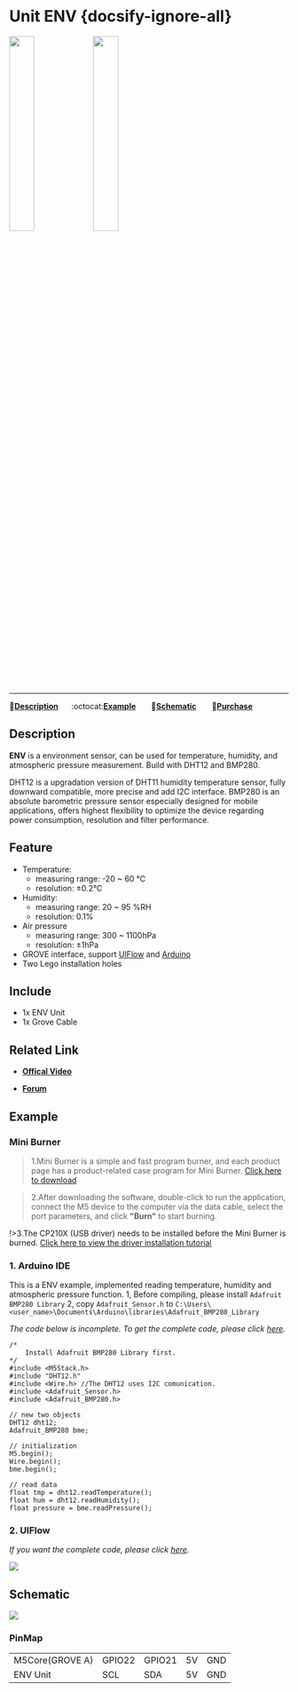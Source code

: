 # Unit ENV {docsify-ignore-all}

<img src="assets/img/product_pics/unit/M5GO_Unit_env.png" width="30%" height="30%"><img src="assets/img/product_pics/unit/unit_env_grove_a.png" width="30%" height="30%">

***

:memo:**[Description](#Description)**&nbsp;&nbsp;&nbsp;&nbsp;&nbsp;&nbsp;:octocat:**[Example](#Example)**&nbsp;&nbsp;&nbsp;&nbsp;&nbsp;&nbsp; :electric_plug:**[Schematic](#Schematic)** &nbsp;&nbsp;&nbsp;&nbsp;&nbsp;&nbsp;🛒**[Purchase](https://www.aliexpress.com/store/product/M5Stack-Official-Mini-ENV-Unit-with-DHT12-BMP280-Digital-DHT-12-Temperature-Humidity-Aire-Pressure-Sensor/3226069_32933115893.html?spm=2114.12010615.8148356.2.758c5bcbURtQtR)**


## Description

**ENV** is a environment sensor, can be used for temperature, humidity, and atmospheric pressure measurement. Build with DHT12 and BMP280.

DHT12 is a upgradation version of DHT11 humidity temperature sensor, fully downward compatible, more precise and add I2C interface.
BMP280 is an absolute barometric pressure sensor especially designed for mobile applications, offers highest flexibility to optimize the device regarding power consumption, resolution and filter performance.

## Feature

-  Temperature:
    -  measuring range: -20 ~ 60 ℃
    -  resolution: ±0.2℃
-  Humidity:
    -  measuring range: 20 ~ 95 %RH
    -  resolution: 0.1%
-  Air pressure
    -  measuring range: 300 ~ 1100hPa
    -  resolution: ±1hPa
-  GROVE interface, support [UIFlow](http://flow.m5stack.com) and [Arduino](http://www.arduino.cc)
-  Two Lego installation holes

## Include

- 1x ENV Unit
- 1x Grove Cable

## Related Link

- **[Offical Video](https://www.youtube.com/channel/UCozgFVglWYQXbvTmGyS739w)**

- **[Forum](http://forum.m5stack.com/)**

## Example

### Mini Burner

>1.Mini Burner is a simple and fast program burner, and each product page has a product-related case program for Mini Burner.
[Click here to download](https://m5stack.oss-cn-shenzhen.aliyuncs.com/MiniBurner/Unit/MiniBurner_ENV.exe)

>2.After downloading the software, double-click to run the application, connect the M5 device to the computer via the data cable, select the port parameters, and click **"Burn"** to start burning.

!>3.The CP210X (USB driver) needs to be installed before the Mini Burner is burned. [Click here to view the driver installation tutorial](en/related_documents/establish_serial_connection)

### 1. Arduino IDE

This is a ENV example, implemented reading temperature, humidity and atmospheric pressure function.
1, Before compiling, please install `Adafruit BMP280 Library`
2, copy `Adafruit_Sensor.h` to `C:\Users\<user_name>\Documents\Arduino\libraries\Adafruit_BMP280_Library`

*The code below is incomplete. To get the complete code, please click [here](https://github.com/m5stack/M5Stack/tree/master/examples/Unit/ENV).*

```arduino
/*
    Install Adafruit BMP280 Library first.
*/
#include <M5Stack.h>
#include "DHT12.h"
#include <Wire.h> //The DHT12 uses I2C comunication.
#include <Adafruit_Sensor.h>
#include <Adafruit_BMP280.h>

// new two objects
DHT12 dht12;
Adafruit_BMP280 bme;

// initialization
M5.begin();
Wire.begin();
bme.begin();

// read data
float tmp = dht12.readTemperature();
float hum = dht12.readHumidity();
float pressure = bme.readPressure();
```

### 2. UIFlow

*If you want the complete code, please click [here](https://github.com/m5stack/M5-ProductExampleCodes/tree/master/Unit/ENV/UIFlow).*

<img src="assets/img/product_pics/unit/unit_example/ENV/example_unit_env_05.png">

## Schematic

<img src="assets/img/product_pics/unit/env_sch.JPG">

### PinMap

<table>
 <tr><td>M5Core(GROVE A)</td><td>GPIO22</td><td>GPIO21</td><td>5V</td><td>GND</td></tr>
 <tr><td>ENV Unit</td><td>SCL</td><td>SDA</td><td>5V</td><td>GND</td></tr>
</table>